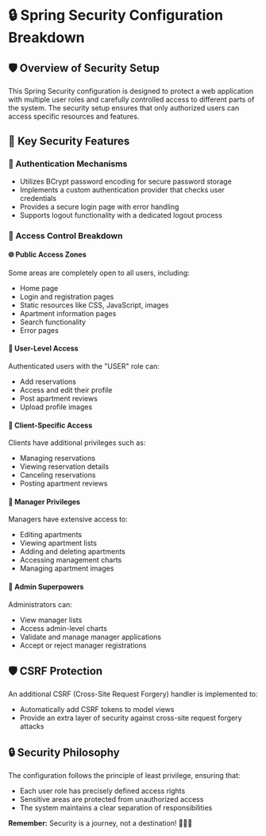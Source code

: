 # 🔒 Spring Security Configuration Breakdown

## 🛡️ Overview of Security Setup

This Spring Security configuration is designed to protect a web application with multiple user roles and carefully controlled access to different parts of the system. The security setup ensures that only authorized users can access specific resources and features.

## 🔑 Key Security Features

### 🔐 Authentication Mechanisms
- Utilizes BCrypt password encoding for secure password storage
- Implements a custom authentication provider that checks user credentials
- Provides a secure login page with error handling
- Supports logout functionality with a dedicated logout process

### 🚪 Access Control Breakdown

#### 🌐 Public Access Zones
Some areas are completely open to all users, including:
- Home page
- Login and registration pages
- Static resources like CSS, JavaScript, images
- Apartment information pages
- Search functionality
- Error pages

#### 👤 User-Level Access
Authenticated users with the "USER" role can:
- Add reservations
- Access and edit their profile
- Post apartment reviews
- Upload profile images

#### 🏨 Client-Specific Access
Clients have additional privileges such as:
- Managing reservations
- Viewing reservation details
- Canceling reservations
- Posting apartment reviews

#### 👔 Manager Privileges
Managers have extensive access to:
- Editing apartments
- Viewing apartment lists
- Adding and deleting apartments
- Accessing management charts
- Managing apartment images

#### 👑 Admin Superpowers
Administrators can:
- View manager lists
- Access admin-level charts
- Validate and manage manager applications
- Accept or reject manager registrations

## 🛡️ CSRF Protection
An additional CSRF (Cross-Site Request Forgery) handler is implemented to:
- Automatically add CSRF tokens to model views
- Provide an extra layer of security against cross-site request forgery attacks

## 🔒 Security Philosophy
The configuration follows the principle of least privilege, ensuring that:
- Each user role has precisely defined access rights
- Sensitive areas are protected from unauthorized access
- The system maintains a clear separation of responsibilities

**Remember:** Security is a journey, not a destination! 🕵️‍♀️🚀